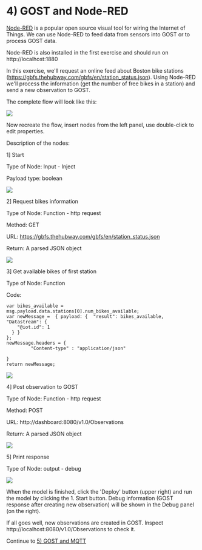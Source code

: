 # 4) GOST and Node-RED

<a href="https://nodered.org/">Node-RED</a> is a popular open source visual tool for wiring the Internet of Things. We can use Node-RED to feed data from sensors into GOST or to process GOST data.

Node-RED is also installed in the first exercise and should run on http://localhost:1880 

In this exercise, we'll request an online feed about Boston bike stations (https://gbfs.thehubway.com/gbfs/en/station_status.json). Using Node-RED we'll process the information (get the number of free bikes in a station) and send a new observation to GOST.

The complete flow will look like this:

<img src= "images/nodered_posttogost.png">

Now recreate the flow, insert nodes from the left panel, use double-click to edit properties.

Description of the nodes:

1] Start

Type of Node: Input - Inject

Payload type: boolean

<img src= "images/nodered_start.png">

2] Request bikes information

Type of Node: Function - http request

Method: GET

URL: https://gbfs.thehubway.com/gbfs/en/station_status.json

Return: A parsed JSON object

<img src= "images/nodered_bikes.png">

3] Get available bikes of first station

Type of Node: Function 

Code: 

```
var bikes_available = msg.payload.data.stations[0].num_bikes_available;
var newMessage =  { payload: {  "result": bikes_available, "Datastream": {
    "@iot.id": 1
  } } 
};
newMessage.headers = {
         "Content-type" : "application/json"
    
}
return newMessage;
```

<img src= "images/nodered_function.png">

4] Post observation to GOST

Type of Node: Function - http request

Method: POST

URL: http://dashboard:8080/v1.0/Observations

Return: A parsed JSON object

<img src= "images/nodered_post.png">

5] Print response

Type of Node: output - debug

<img src= "images/nodered_debug.png">

When the model is finished, click the 'Deploy' button (upper right) and run the model by clicking the 1. Start button. Debug information (GOST response after creating new observation) will be shown in the Debug panel (on the right).

If all goes well, new observations are created in GOST. Inspect http://localhost:8080/v1.0/Observations to check it.

Continue to <a href = "5_MQTT.md">5) GOST and MQTT</a>




